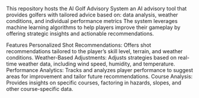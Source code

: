 This repository hosts the AI Golf Advisory System
an AI advisory tool that provides golfers with tailored advice based on:
data analysis, weather conditions, and individual performance metrics
The system leverages machine learning algorithms to help players improve their gameplay by offering strategic insights and actionable recommendations.

Features
Personalized Shot Recommendations: Offers shot recommendations tailored to the player’s skill level, terrain, and weather conditions.
Weather-Based Adjustments: Adjusts strategies based on real-time weather data, including wind speed, humidity, and temperature.
Performance Analytics: Tracks and analyzes player performance to suggest areas for improvement and tailor future recommendations.
Course Analysis: Provides insights on specific courses, factoring in hazards, slopes, and other course-specific data.
